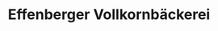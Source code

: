 ---
title: "Effenberger Vollkornbäckerei"
url: /hamburg/effenberger-vollkornbaeckerei-muehlenkamp/
shop: Bäckerei
---